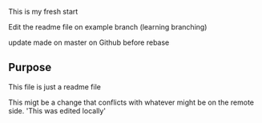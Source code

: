 This is my fresh start

Edit the readme file on example branch (learning branching)

update made on master on Github before rebase

## Purpose 
This file is just a readme file


This migt be a change that conflicts
with whatever might be on the remote side. 
'This was edited locally' 

